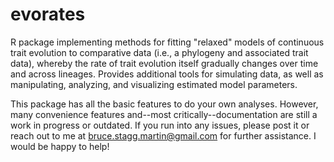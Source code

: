 # evorates
R package implementing methods for fitting "relaxed" models of continuous trait evolution to comparative data (i.e., a phylogeny and associated trait data), whereby the rate of trait evolution itself gradually changes over time and across lineages. Provides additional tools for simulating data, as well as manipulating, analyzing, and visualizing estimated model parameters.

This package has all the basic features to do your own analyses. However, many convenience features and--most critically--documentation are still a work in progress or outdated. If you run into any issues, please post it or reach out to me at bruce.stagg.martin@gmail.com for further assistance. I would be happy to help!
